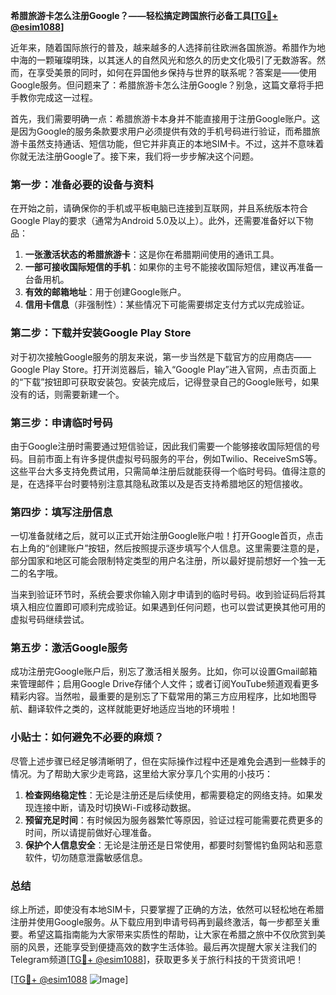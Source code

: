 **希腊旅游卡怎么注册Google？——轻松搞定跨国旅行必备工具[[TG💪+ @esim1088](https://t.me/s/esim1088)]**

近年来，随着国际旅行的普及，越来越多的人选择前往欧洲各国旅游。希腊作为地中海的一颗璀璨明珠，以其迷人的自然风光和悠久的历史文化吸引了无数游客。然而，在享受美景的同时，如何在异国他乡保持与世界的联系呢？答案是——使用Google服务。但问题来了：希腊旅游卡怎么注册Google？别急，这篇文章将手把手教你完成这一过程。

首先，我们需要明确一点：希腊旅游卡本身并不能直接用于注册Google账户。这是因为Google的服务条款要求用户必须提供有效的手机号码进行验证，而希腊旅游卡虽然支持通话、短信功能，但它并非真正的本地SIM卡。不过，这并不意味着你就无法注册Google了。接下来，我们将一步步解决这个问题。

### 第一步：准备必要的设备与资料

在开始之前，请确保你的手机或平板电脑已连接到互联网，并且系统版本符合Google Play的要求（通常为Android 5.0及以上）。此外，还需要准备好以下物品：

1. **一张激活状态的希腊旅游卡**：这是你在希腊期间使用的通讯工具。
2. **一部可接收国际短信的手机**：如果你的主号不能接收国际短信，建议再准备一台备用机。
3. **有效的邮箱地址**：用于创建Google账户。
4. **信用卡信息**（非强制性）：某些情况下可能需要绑定支付方式以完成验证。

### 第二步：下载并安装Google Play Store

对于初次接触Google服务的朋友来说，第一步当然是下载官方的应用商店——Google Play Store。打开浏览器后，输入“Google Play”进入官网，点击页面上的“下载”按钮即可获取安装包。安装完成后，记得登录自己的Google账号，如果没有的话，则需要新建一个。

### 第三步：申请临时号码

由于Google注册时需要通过短信验证，因此我们需要一个能够接收国际短信的号码。目前市面上有许多提供虚拟号码服务的平台，例如Twilio、ReceiveSmS等。这些平台大多支持免费试用，只需简单注册后就能获得一个临时号码。值得注意的是，在选择平台时要特别注意其隐私政策以及是否支持希腊地区的短信接收。

### 第四步：填写注册信息

一切准备就绪之后，就可以正式开始注册Google账户啦！打开Google首页，点击右上角的“创建账户”按钮，然后按照提示逐步填写个人信息。这里需要注意的是，部分国家和地区可能会限制特定类型的用户名注册，所以最好提前想好一个独一无二的名字哦。

当来到验证环节时，系统会要求你输入刚才申请到的临时号码。收到验证码后将其填入相应位置即可顺利完成验证。如果遇到任何问题，也可以尝试更换其他可用的虚拟号码继续尝试。

### 第五步：激活Google服务

成功注册完Google账户后，别忘了激活相关服务。比如，你可以设置Gmail邮箱来管理邮件；启用Google Drive存储个人文件；或者订阅YouTube频道观看更多精彩内容。当然啦，最重要的是别忘了下载常用的第三方应用程序，比如地图导航、翻译软件之类的，这样就能更好地适应当地的环境啦！

### 小贴士：如何避免不必要的麻烦？

尽管上述步骤已经足够清晰明了，但在实际操作过程中还是难免会遇到一些棘手的情况。为了帮助大家少走弯路，这里给大家分享几个实用的小技巧：

1. **检查网络稳定性**：无论是注册还是后续使用，都需要稳定的网络支持。如果发现连接中断，请及时切换Wi-Fi或移动数据。
2. **预留充足时间**：有时候因为服务器繁忙等原因，验证过程可能需要花费更多的时间，所以请提前做好心理准备。
3. **保护个人信息安全**：无论是注册还是日常使用，都要时刻警惕钓鱼网站和恶意软件，切勿随意泄露敏感信息。

### 总结

综上所述，即使没有本地SIM卡，只要掌握了正确的方法，依然可以轻松地在希腊注册并使用Google服务。从下载应用到申请号码再到最终激活，每一步都至关重要。希望这篇指南能为大家带来实质性的帮助，让大家在希腊之旅中不仅欣赏到美丽的风景，还能享受到便捷高效的数字生活体验。最后再次提醒大家关注我们的Telegram频道[[TG💪+ @esim1088](https://t.me/s/esim1088)]，获取更多关于旅行科技的干货资讯吧！

[[TG💪+ @esim1088](https://t.me/s/esim1088) ![Image](https://i.postimg.cc/4NQfJmqS/Snipaste-2025-05-13-00-14-12.png)]
